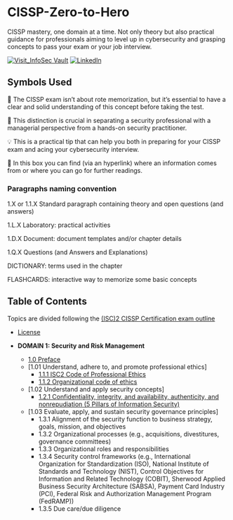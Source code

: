 # CISSP-Zero-to-Hero
CISSP mastery, one domain at a time. Not only theory but also practical guidance for professionals aiming to level up in cybersecurity and grasping concepts to pass your exam or your job interview.

[![Visit_InfoSec Vault](https://img.shields.io/badge/Visit-InfoSecVault-009688?style=for-the-badge)](https://www.theinfosecvault.com)
[![LinkedIn](https://img.shields.io/badge/-LinkedIn-0077B5?style=flat&logo=linkedin&logoColor=white)](https://www.linkedin.com/in/lorenzoleonelli/)

## Symbols Used
:brain: The CISSP exam isn’t about rote memorization, but it’s essential to have a clear and solid understanding of this concept before taking the test.

:necktie: This distinction is crucial in separating a security professional with a managerial perspective from a hands-on security practitioner.

:bulb: This is a practical tip that can help you both in preparing for your CISSP exam and acing your cybersecurity interview.

:link: In this box you can find (via an hyperlink) where an information comes from or where you can go for further readings.

### Paragraphs naming convention

1.X or 1.1.X Standard paragraph containing theory and open questions (and answers)

1.L.X Laboratory: practical activities

1.D.X Document: document templates and/or chapter details

1.Q.X Questions (and Answers and Explanations)

DICTIONARY: terms used in the chapter

FLASHCARDS: interactive way to memorize some basic concepts

## Table of Contents

Topics are divided following the [(ISC)2 CISSP Certification exam outline](https://www.isc2.org/certifications/cissp/cissp-certification-exam-outline)

- [License](LICENSE.md)

- **DOMAIN 1: Security and Risk Management**
  - [1.0 Preface](https://github.com/lorenzoleonelli/CISSP-Zero-to-Hero/blob/main/DOMAIN1%3A%20Security%20and%20Risk%20Management/1.0%20Preface.md#preface)
  - [1.01 Understand, adhere to, and promote professional ethics]
     - [1.1.1 ISC2 Code of Professional Ethics](https://github.com/lorenzoleonelli/CISSP-Zero-to-Hero/blob/main/DOMAIN1%3A%20Security%20and%20Risk%20Management/1.01%20Understand%2C%20adhere%20to%2C%20and%20promote%20professional%20ethics.md#111-isc2-code-of-professional-ethics)
     - [1.1.2 Organizational code of ethics](https://github.com/lorenzoleonelli/CISSP-Zero-to-Hero/blob/main/DOMAIN1%3A%20Security%20and%20Risk%20Management/1.01%20Understand%2C%20adhere%20to%2C%20and%20promote%20professional%20ethics.md#112-organizational-code-of-ethics)
   - [1.02 Understand and apply security concepts]
      - [1.2.1 Confidentiality, integrity, and availability, authenticity, and nonrepudiation (5 Pillars of Information Security)](https://github.com/lorenzoleonelli/CISSP-Zero-to-Hero/blob/main/DOMAIN1%3A%20Security%20and%20Risk%20Management/1.02%20Understand%20and%20apply%20security%20concepts.md#121-confidentiality-integrity-and-availability-authenticity-and-nonrepudiation-5-pillars-of-information-security)
    - [1.03 Evaluate, apply, and sustain security governance principles]
       - 1.3.1 Alignment of the security function to business strategy, goals, mission, and objectives
       - 1.3.2 Organizational processes (e.g., acquisitions, divestitures, governance committees)
       - 1.3.3 Organizational roles and responsibilities
       - 1.3.4 Security control frameworks (e.g., International Organization for Standardization (ISO), National Institute of Standards and Technology (NIST), Control Objectives for Information and Related Technology (COBIT), Sherwood Applied Business Security Architecture (SABSA), Payment Card Industry (PCI), Federal Risk and Authorization Management Program (FedRAMP))
       - 1.3.5 Due care/due diligence
      

